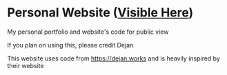 # Personal Website ([Visible Here](https://jos.gg/))
My personal portfolio and website's code for public view

If you plan on using this, please credit Dejan

This website uses code from https://dejan.works and is heavily inspired by their website
